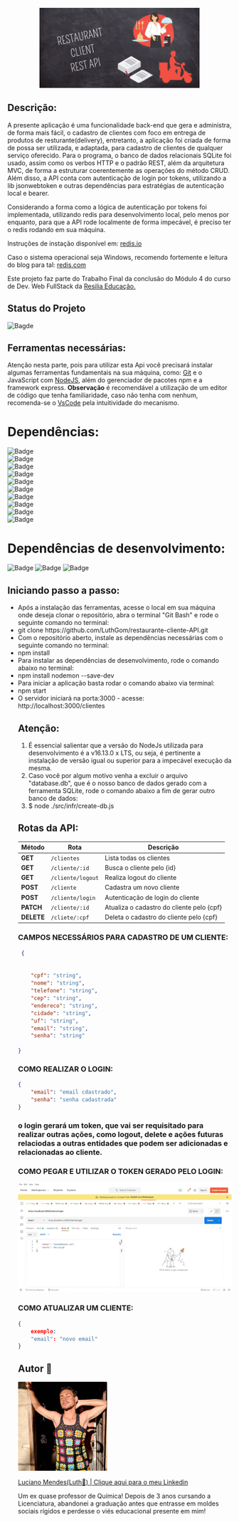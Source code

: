 <p align="center">
<img src="./midia/RESTAURANT REST API.gif" alt="Imagem de extensão GIF com o nome do projeto em fundo ilustrativo de quadro de giz e ilustrações de pedidos, motoboy e garçom/garçonete." width = 360px>
</p>

## Descrição:
<p>A presente aplicação é uma funcionalidade back-end que gera e administra, de forma mais fácil, o cadastro de clientes com foco em entrega de produtos de resturante(delivery), entretanto, a aplicação foi criada de forma de possa ser utilizada, e adaptada, para cadastro de clientes de qualquer serviço oferecido. Para o programa, o banco de dados relacionais SQLite foi usado, assim como os verbos HTTP e o padrão REST, além da arquitetura MVC, de forma a estruturar coerentemente as operações do método CRUD. Além disso, a API conta com autenticação de login por tokens, utilizando a lib jsonwebtoken e outras dependências para estratégias de autenticação local e bearer. 

Considerando a forma como a lógica de autenticação por tokens foi implementada, utilizando redis para desenvolvimento local, pelo menos por enquanto, para que a API rode localmente de forma impecável, é preciso ter o redis rodando em sua máquina.

Instruções de instação disponível em:
[redis.io](https://redis.io/docs/getting-started/installation/install-redis-on-linux/)

Caso o sistema operacional seja Windows, recomendo fortemente e leitura do blog para tal: [redis.com](https://redis.com/blog/redis-on-windows-10/)
   
Este projeto faz parte do Trabalho Final da conclusão do Módulo 4 do curso de Dev. Web FullStack da <a href="https://www.resilia.com.br">Resilia Educação.</a></p>


## Status do Projeto

![Bagde](https://img.shields.io/badge/Status%20do%20Projeto-Concluído-red)

## Ferramentas necessárias:

<p>Atenção nesta parte, pois para utilizar esta Api você precisará instalar algumas ferramentas fundamentais na sua máquina, como: <a href="https://www.gitkraken.com/download?utm_term=git&utm_campaign=1+%7C+1+GK+Git+GUI+-+Search&utm_source=adwords&utm_medium=ppc&hsa_acc=1130375851&hsa_cam=393455543&hsa_grp=23981425823&hsa_ad=550570964612&hsa_src=g&hsa_tgt=kwd-247385313&hsa_kw=git&hsa_mt=e&hsa_net=adwords&hsa_ver=3&gclid=Cj0KCQiA-qGNBhD3ARIsAO_o7ym_H2X6ZGqwCZJqFF5FFzq4fVkZ1h6JujQY4yk9UI5bf2cnWf-Ez-EaAstwEALw_wcB">Git</a> e o JavaScript com <a href="https://nodejs.org/en/download/">NodeJS</a>, além do gerenciador de pacotes npm e a framework express. 
<strong>Observação</strong> é recomendável a utilização de um editor de código que tenha familiaridade, caso não tenha com nenhum, recomenda-se o <a href="https://code.visualstudio.com/download">VsCode</a> pela intuitividade do mecanismo.

# Dependências:
![Badge](https://img.shields.io/badge/"bcrypt"-"%5E5.0.1"-red)<br>
![Badge](https://img.shields.io/badge/"cors"-"%5E2.8.5"-orange)<br>
![Badge](https://img.shields.io/badge/"dotenv"-"%5E16.0.0"-yellow)<br>
![Badge](https://img.shields.io/badge/"express"-"%5E4.17.1"-green)<br>
![Badge](https://img.shields.io/badge/"jsonwebtoken"-"%5E8.5.1"-blue)<br>
![Badge](https://img.shields.io/badge/"passport"-"%5E0.5.2"-purple)<br>
![Badge](https://img.shields.io/badge/"passportLocal"-"%5E1.0.0"-pink)<br>
![Badge](https://img.shields.io/badge/"passportHttpBearer"-"%5E1.0.1"-white)<br>
![Badge](https://img.shields.io/badge/"redis"-"%5E4.0.4"-black)<br>
![Badge](https://img.shields.io/badge/"sqlite3"-"%5E5.0.2"-roxy)<br>



# Dependências de desenvolvimento:
![Badge](https://img.shields.io/badge/"jest"-"%5E27.4.7"-white)
![Badge](https://img.shields.io/badge/"nodemon"-"%5E2.0.15"-black)
![Badge](https://img.shields.io/badge/"supertest"-"%5E6.2.2"-white)


</p>

## Iniciando passo a passo:


<p>

<ul> 
<li>Após a instalação das ferramentas, acesse o local em sua máquina onde deseja clonar o repositório, abra o terminal "Git Bash"
e rode o seguinte comando no terminal:</li>
<li> git clone https://github.com/LuthGom/restaurante-cliente-API.git </li>
<li>Com o repositório aberto, instale as dependências necessárias com o seguinte comando no terminal:</li>
<li> npm install </li>
<li>Para instalar as dependências de desenvolvimento, rode o comando abaixo no terminal:</li>
<li> npm install nodemon --save-dev</li>
<li>Para iniciar a aplicação basta rodar o comando abaixo via terminal:</li>
<li> npm start</li>
<li> O servidor iniciará na porta:3000 - acesse: http://localhost:3000/clientes</li>


## Atenção:
<p>
<ol>
 <li>É essencial salientar que a versão do NodeJs utilizada para desenvolvimento é a v16.13.0 x LTS, ou seja, é pertinente a instalação de versão igual ou superior para a impecável execução da mesma.</li>

 <li>Caso você por algum motivo venha a excluir o arquivo "database.db", que é o nosso banco de dados gerado com a ferramenta SQLite, rode o comando abaixo a fim de gerar outro banco de dados:</li>
 <li>$ node ./src/infr/create-db.js</li>
 </ol>
</p>

## Rotas da API:


| Método | Rota | Descrição |
| ------ | ---- | --------- |
| **GET** | `/clientes` | Lista todas os clientes |
| **GET** | `/cliente/:id` | Busca o cliente pelo {id} |
| **GET** | `/cliente/logout` | Realiza logout do cliente |
| **POST** | `/cliente` | Cadastra um novo cliente  |
| **POST** | `/cliente/login` | Autenticação de login do cliente  |
| **PATCH** | `/cliente/:id` | Atualiza o cadastro do cliente pelo {cpf} |
| **DELETE** | `/cliete/:cpf` | Deleta o cadastro do cliente pelo {cpf} |
</p>


### CAMPOS NECESSÁRIOS PARA CADASTRO DE UM CLIENTE:
 
```json 
 {

   
    "cpf": "string",
    "nome": "string",
    "telefone": "string",
    "cep": "string",
    "endereco": "string",
    "cidade": "string",
    "uf": "string",
    "email": "string",
    "senha": "string"

}
```


### COMO REALIZAR O LOGIN:

```json
{
    "email": "email cdastrado",
    "senha": "senha cadastrada"
}
```
### o login gerará um token, que vai ser requisitado para realizar outras ações, como logout, delete e ações futuras relaciodas a outras entidades que podem ser adicionadas e relacionadas ao cliente.

### COMO PEGAR E UTILIZAR O TOKEN GERADO PELO LOGIN:

<img src="./midia/ilustracao-login.gif" />

### COMO ATUALIZAR UM CLIENTE:

```json
{
    exemplo:
    "email": "novo email"
}
```


## Autor 🌈

<img src="./midia/luth.jpeg" alt="Foto do autor, Luciano Mendes pardo, de cabelos chacheados e está de olhos fechados enconstado numa porta. Luciano está utilizando uma regata de crochê, baseada em granny squares, nas cores pretas, verde, roxo, azul, laranja, cinza e amarelo" width = 200px heigth= 200px>

<a href="https://www.linkedin.com/in/dev-luciano-mendes/">Luciano Mendes(Luth🌈) | Clique aqui para o meu Linkedin<a/>
<p>Um ex quase professor de Química!
Depois de 3 anos cursando a Licenciatura, abandonei a graduação antes que entrasse em moldes sociais rígidos
e perdesse o viés educacional presente em mim!</p>
